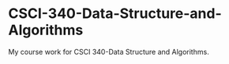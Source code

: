 # CSCI-340-Data-Structure-and-Algorithms
My course work for CSCI 340-Data Structure and Algorithms.
